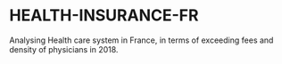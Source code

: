 # HEALTH-INSURANCE-FR
Analysing Health care system in France, in terms of exceeding fees and density of physicians in 2018.
